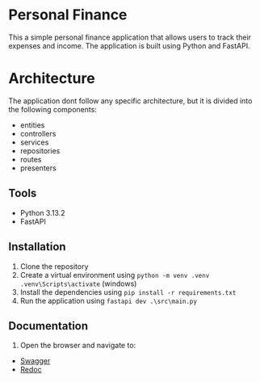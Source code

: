 # Personal Finance

This a simple personal finance application that allows users to track their expenses and income. The application is built using Python and FastAPI.

# Architecture

The application dont follow any specific architecture, but it is divided into the following components:
- entities
- controllers
- services
- repositories
- routes
- presenters

## Tools
- Python 3.13.2
- FastAPI

## Installation
1. Clone the repository
2. Create a virtual environment using `python -m venv .venv .venv\Scripts\activate` (windows)
3. Install the dependencies using `pip install -r requirements.txt`
4. Run the application using `fastapi dev .\src\main.py`

## Documentation
1. Open the browser and navigate to:
- [Swagger](http://127.0.0.1:8000/docs#/)
- [Redoc](http://127.0.0.1:8000/redoc#tag/)
